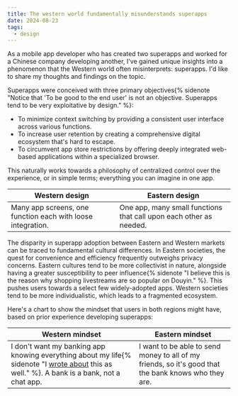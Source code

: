 ```yaml
---
title: The western world fundamentally misunderstands superapps
date: 2024-08-23
tags:
  - design
---
```


As a mobile app developer who has created two superapps and worked for a Chinese company developing another, I've gained unique insights into a phenomenon that the Western world often misinterprets: superapps. I'd like to share my thoughts and findings on the topic.

Superapps were conceived with three primary objectives{% sidenote "Notice that 'To be good to the end user' is not an objective. Superapps tend to be very exploitative by design." %}:

- To minimize context switching by providing a consistent user interface across various functions.
- To increase user retention by creating a comprehensive digital ecosystem that's hard to escape.
- To circumvent app store restrictions by offering deeply integrated web-based applications within a specialized browser.

This naturally works towards a philosophy of centralized control over the experience, or in simple terms; everything you can imagine in one app.

| Western design                                              | Eastern design                                                     |
| ----------------------------------------------------------- | ------------------------------------------------------------------ |
| Many app screens, one function each with loose integration. | One app, many small functions that call upon each other as needed. |

The disparity in superapp adoption between Eastern and Western markets can be traced to fundamental cultural differences. In Eastern societies, the quest for convenience and efficiency frequently outweighs privacy concerns. Eastern cultures tend to be more collectivist in nature, alongside having a greater susceptibility to peer influence{% sidenote "I believe this is the reason why shopping livestreams are so popular on Douyin." %}. This pushes users towards a select few widely-adopted apps. Western societies tend to be more individualistic, which leads to a fragmented ecosystem.

Here's a chart to show the mindset that users in both regions might have, based on prior experience developing superapps:

| Western mindset                                                                                  | Eastern mindset                                                                                       |
| ----------------------------------------------------------------------------------------------- | ---------------------------------------------------------------------------------------------------- |
| I don't want my banking app knowing everything about my life{% sidenote "I [wrote about](/archive/2024/embracing-monero) this as well." %}. A bank is a bank, not a chat app. | I want to be able to send money to all of my friends, so it's good that the bank knows who they are. |